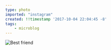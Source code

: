 ```yaml
---
type: photo
imported: "instagram"
created: !!timestamp '2017-10-04 22:04:45 -8'
tags:
    - microblog
---
```

![Best friend](/media/images/photos/2017/10/c216e542828bcda5eb8b43cf9b072e5c.jpg)

